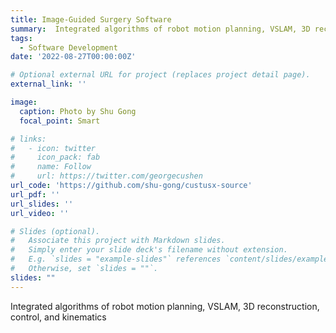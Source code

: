 ```yaml
---
title: Image-Guided Surgery Software
summary:  Integrated algorithms of robot motion planning, VSLAM, 3D reconstruction, control, and kinematics
tags:
  - Software Development
date: '2022-08-27T00:00:00Z'

# Optional external URL for project (replaces project detail page).
external_link: ''

image:
  caption: Photo by Shu Gong
  focal_point: Smart

# links:
#   - icon: twitter
#     icon_pack: fab
#     name: Follow
#     url: https://twitter.com/georgecushen
url_code: 'https://github.com/shu-gong/custusx-source'
url_pdf: ''
url_slides: ''
url_video: ''

# Slides (optional).
#   Associate this project with Markdown slides.
#   Simply enter your slide deck's filename without extension.
#   E.g. `slides = "example-slides"` references `content/slides/example-slides.md`.
#   Otherwise, set `slides = ""`.
slides: ""
---
```


Integrated algorithms of robot motion planning, VSLAM, 3D reconstruction, control, and kinematics